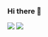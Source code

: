 ### Hi there 👋

<!--
**daviscodesbugs/daviscodesbugs** is a ✨ _special_ ✨ repository because its `README.md` (this file) appears on your GitHub profile.

Here are some ideas to get you started:

- 🔭 I’m currently working on ...
- 🌱 I’m currently learning ...
- 👯 I’m looking to collaborate on ...
- 🤔 I’m looking for help with ...
- 💬 Ask me about ...
- 📫 How to reach me: ...
- 😄 Pronouns: ...
- ⚡ Fun fact: ...
-->

![](https://github-readme-streak-stats.herokuapp.com/?user=daviscodesbugs&theme=dark&hide_border=false)
![](https://github-readme-stats.vercel.app/api?username=daviscodesbugs&theme=dark&hide_border=false&include_all_commits=true)
